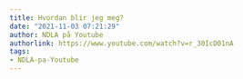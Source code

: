 ```yaml
---
title: Hvordan blir jeg meg?
date: "2021-11-03 07:21:29"
author: NDLA på Youtube
authorlink: https://www.youtube.com/watch?v=r_30IcD01nA
tags:
- NDLA-pa-Youtube
---
```

